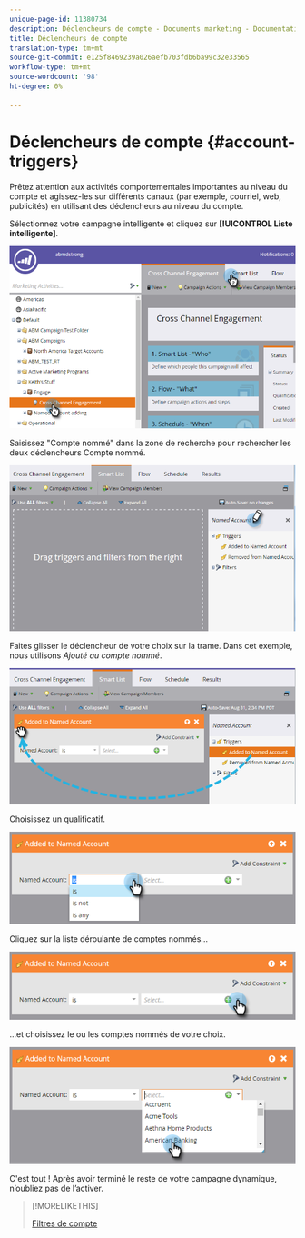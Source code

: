 ```yaml
---
unique-page-id: 11380734
description: Déclencheurs de compte - Documents marketing - Documentation du produit
title: Déclencheurs de compte
translation-type: tm+mt
source-git-commit: e125f8469239a026aefb703fdb6ba99c32e33565
workflow-type: tm+mt
source-wordcount: '98'
ht-degree: 0%

---
```



# Déclencheurs de compte {#account-triggers}

Prêtez attention aux activités comportementales importantes au niveau du compte et agissez-les sur différents canaux (par exemple, courriel, web, publicités) en utilisant des déclencheurs au niveau du compte.

Sélectionnez votre campagne intelligente et cliquez sur **[!UICONTROL Liste intelligente]**.

![](assets/one-1.png)

Saisissez &quot;Compte nommé&quot; dans la zone de recherche pour rechercher les deux déclencheurs Compte nommé.

![](assets/two-1.png)

Faites glisser le déclencheur de votre choix sur la trame. Dans cet exemple, nous utilisons _Ajouté au compte nommé_.

![](assets/three-1.png)

Choisissez un qualificatif.

![](assets/four-1.png)

Cliquez sur la liste déroulante de comptes nommés...

![](assets/five-1.png)

...et choisissez le ou les comptes nommés de votre choix.

![](assets/six-1.png)

C&#39;est tout ! Après avoir terminé le reste de votre campagne dynamique, n’oubliez pas de l’activer.

>[!MORELIKETHIS]
>
>[Filtres de compte](/help/marketo/product-docs/account-based-marketing/engage/account-filters.md)
